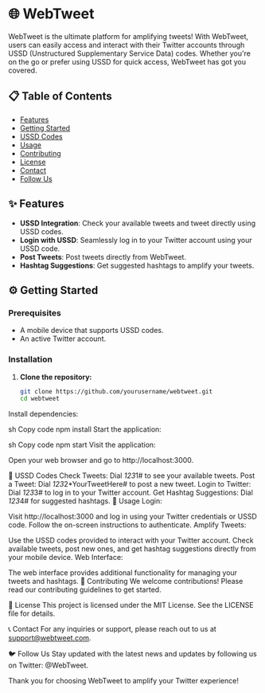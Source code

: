 # 🌐 WebTweet

WebTweet is the ultimate platform for amplifying tweets! With WebTweet, users can easily access and interact with their Twitter accounts through USSD (Unstructured Supplementary Service Data) codes. Whether you're on the go or prefer using USSD for quick access, WebTweet has got you covered.

## 📋 Table of Contents

- [Features](#features)
- [Getting Started](#getting-started)
- [USSD Codes](#ussd-codes)
- [Usage](#usage)
- [Contributing](#contributing)
- [License](#license)
- [Contact](#contact)
- [Follow Us](#follow-us)

## ✨ Features

- **USSD Integration**: Check your available tweets and tweet directly using USSD codes.
- **Login with USSD**: Seamlessly log in to your Twitter account using your USSD code.
- **Post Tweets**: Post tweets directly from WebTweet.
- **Hashtag Suggestions**: Get suggested hashtags to amplify your tweets.

## ⚙️ Getting Started

### Prerequisites

- A mobile device that supports USSD codes.
- An active Twitter account.

### Installation

1. **Clone the repository:**

   ```sh
   git clone https://github.com/yourusername/webtweet.git
   cd webtweet
Install dependencies:

sh
Copy code
npm install
Start the application:

sh
Copy code
npm start
Visit the application:

Open your web browser and go to http://localhost:3000.

📱 USSD Codes
Check Tweets: Dial *123*1# to see your available tweets.
Post a Tweet: Dial *123*2*YourTweetHere# to post a new tweet.
Login to Twitter: Dial *123*3# to log in to your Twitter account.
Get Hashtag Suggestions: Dial *123*4# for suggested hashtags.
🚀 Usage
Login:

Visit http://localhost:3000 and log in using your Twitter credentials or USSD code.
Follow the on-screen instructions to authenticate.
Amplify Tweets:

Use the USSD codes provided to interact with your Twitter account.
Check available tweets, post new ones, and get hashtag suggestions directly from your mobile device.
Web Interface:

The web interface provides additional functionality for managing your tweets and hashtags.
🤝 Contributing
We welcome contributions! Please read our contributing guidelines to get started.

📜 License
This project is licensed under the MIT License. See the LICENSE file for details.

📞 Contact
For any inquiries or support, please reach out to us at support@webtweet.com.

🐦 Follow Us
Stay updated with the latest news and updates by following us on Twitter: @WebTweet.

Thank you for choosing WebTweet to amplify your Twitter experience!

